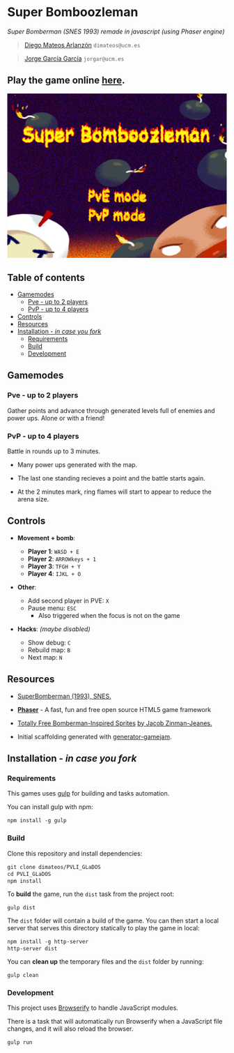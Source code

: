 # Super Bomboozleman
*Super Bomberman (SNES 1993) remade in javascript (using Phaser engine)*

>[Diego Mateos Arlanzón](https://github.com/dimateos) `dimateos@ucm.es`

>[Jorge García García](https://github.com/jorgar17) `jorgar@ucm.es`

## Play the game online [here](https://dimateos.github.io/PVLI_GLaDOS/).

![Bomboozleman](src/images/bomboozleman.png)

## Table of contents
- [Gamemodes](#gamemodes)
  - [Pve - up to 2 players](#pve---up-to-2-players)
  - [PvP - up to 4 players](#pvp---up-to-4-players)
- [Controls](#controls)
- [Resources](#resources)
- [Installation - *in case you fork*](#installation---in-case-you-fork)
  - [Requirements](#requirements)
  - [Build](#build)
  - [Development](#development)

## Gamemodes

### Pve - up to 2 players

Gather points and advance through generated levels full of enemies and power ups. Alone or with a friend!

### PvP - up to 4 players

Battle in rounds up to 3 minutes.

* Many power ups generated with the map.

* The last one standing recieves a point and the battle starts again.

* At the 2 minutes mark, ring flames will start to appear to reduce the arena size.

## Controls

* **Movement + bomb**:
  * **Player 1**: `WASD + E`
  * **Player 2**: `ARROWkeys + 1`
  * **Player 3**: `TFGH + Y`
  * **Player 4**: `IJKL + O`

* **Other**:
  * Add second player in PVE: `X`
  * Pause menu: `ESC`
    * Also triggered when the focus is not on the game

* **Hacks**: *(maybe disabled)*
  * Show debug: `C`
  * Rebuild map: `B`
  * Next map: `N`

## Resources

* [SuperBomberman (1993), SNES.](https://en.wikipedia.org/wiki/Super_Bomberman)

* [**Phaser**](https://phaser.io/) - A fast, fun and free open source HTML5 game framework

* [Totally Free Bomberman-Inspired Sprites](https://gamedevelopment.tutsplus.com/articles/enjoy-these-totally-free-bomberman-inspired-sprites--gamedev-8541) [by Jacob Zinman-Jeanes.](http://jeanes.co/)

* Initial scaffolding generated with [generator-gamejam](https://github.com/belen-albeza/generator-gamejam/).


## Installation - *in case you fork*

### Requirements

This games uses [gulp](http://gulpjs.com/) for building and tasks automation.

You can install gulp with npm:

```
npm install -g gulp
```

### Build

Clone this repository and install dependencies:

```
git clone dimateos/PVLI_GLaDOS
cd PVLI_GLaDOS
npm install
```

To **build** the game, run the `dist` task from the project root:

```
gulp dist
```

The `dist` folder will contain a build of the game. You can then start a local server that serves this directory statically to play the game in local:

```
npm install -g http-server
http-server dist
```

You can **clean up** the temporary files and the `dist` folder by running:

```
gulp clean
```

### Development

This project uses [Browserify](http://browserify.org) to handle JavaScript modules.

There is a task that will automatically run Browserify when a JavaScript file changes, and it will also reload the browser.

```
gulp run
```
